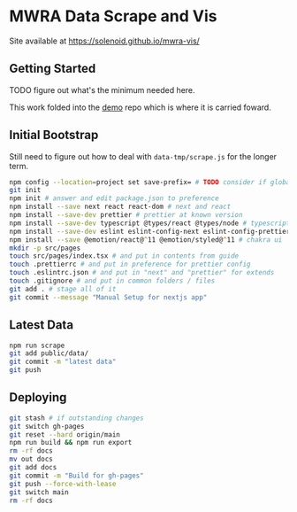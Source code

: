 # MWRA Data Scrape and Vis

Site available at https://solenoid.github.io/mwra-vis/

## Getting Started

TODO figure out what's the minimum needed here.

This work folded into the [demo](https://github.com/solenoid/demo) repo which is where it is carried foward.

## Initial Bootstrap

Still need to figure out how to deal with `data-tmp/scrape.js` for the longer term.

```zsh
npm config --location=project set save-prefix= # TODO consider if global is better
git init
npm init # answer and edit package.json to preference
npm install --save next react react-dom # next and react
npm install --save-dev prettier # prettier at known version
npm install --save-dev typescript @types/react @types/node # typescript
npm install --save-dev eslint eslint-config-next eslint-config-prettier # eslint
npm install --save @emotion/react@^11 @emotion/styled@^11 # chakra ui
mkdir -p src/pages
touch src/pages/index.tsx # and put in contents from guide
touch .prettierrc # and put in preference for prettier config
touch .eslintrc.json # and put in "next" and "prettier" for extends
touch .gitignore # and put in common folders / files
git add . # stage all of it
git commit --message "Manual Setup for nextjs app"
```

## Latest Data

```zsh
npm run scrape
git add public/data/
git commit -m "latest data"
git push
```

## Deploying

```zsh
git stash # if outstanding changes
git switch gh-pages
git reset --hard origin/main
npm run build && npm run export
rm -rf docs
mv out docs
git add docs
git commit -m "Build for gh-pages"
git push --force-with-lease
git switch main
rm -rf docs
```
